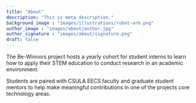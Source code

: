 ```yaml
---
title: "About"
description: "This is meta description."
background_image : "images/illustrations/robot-arm.png"
author_image : "images/about/author.jpg"
author_signature : "images/about/signature.png"
draft: false
---
```


The Be-Winnors project hosts a yearly cohort for student interns to learn how to apply their STEM education to conduct research in an academic environment.

Students are paired with CSULA EECS faculty and graduate student mentors to help make meaningful contributions in one of the projects core technology areas.
